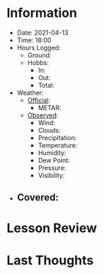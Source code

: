 # Information
- Date: 2021-04-13
- Time: 18:00
- Hours Logged:
	- Ground:
	- Hobbs:
		- In:
		- Out:
		- Total:
- Weather:
	- [Official](http://aviationwxchartsarchive.com/product/metar):
		- METAR: 
	- [Observed](https://www.wunderground.com/history/daily/us/mo/columbia/KJEF/):
		- Wind: 
		- Clouds: 
		- Precipitation: 
		- Temperature: 
		- Humidity: 
		- Dew Point: 
		- Pressure: 
		- Visibility: 
- Covered:
	- 
# Lesson Review

# Last Thoughts
